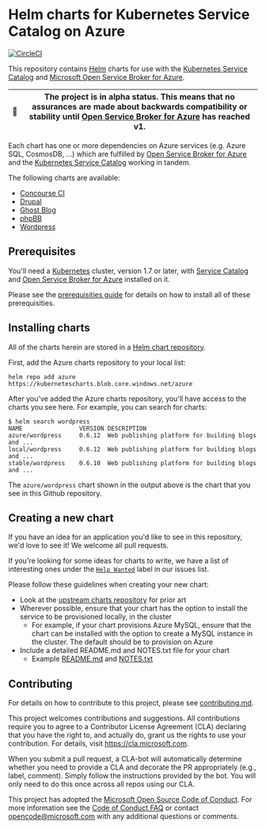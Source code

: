 # Helm charts for Kubernetes Service Catalog on Azure

[![CircleCI](https://circleci.com/gh/Azure/helm-charts.svg?style=svg&circle-token=e8c9c6863d2aac35c678888ca7346618be17aeb8)](https://circleci.com/gh/Azure/helm-charts)

This repository contains [Helm](https://helm.sh/) charts for use with the
[Kubernetes Service Catalog](https://github.com/kubernetes-incubator/service-catalog)
and
[Microsoft Open Service Broker for Azure](https://github.com/Azure/open-service-broker-azure).

| 🚨  | The project is in **alpha** status. This means that no assurances are made about backwards compatibility or stability until [Open Service Broker for Azure](https://github.com/Azure/open-service-broker-azure) has reached v1. |
|---|---|

Each chart has one or more dependencies on Azure services (e.g. Azure SQL, CosmosDB, ...)
which are fulfilled by [Open Service Broker for Azure](https://github.com/Azure/open-service-broker-azure) and
the [Kubernetes Service Catalog](https://github.com/kubernetes-incubator/service-catalog) working
in tandem.

The following charts are available:

- [Concourse CI](./concourse)
- [Drupal](./drupal)
- [Ghost Blog](./ghost)
- [phpBB](./phpbb)
- [Wordpress](./wordpress)

## Prerequisites

You'll need a [Kubernetes](https://kubernetes.io) cluster, version 1.7 or later,
with [Service Catalog](https://github.com/kubernetes-incubator/service-catalog)
and [Open Service Broker for Azure](https://github.com/Azure/open-service-broker-azure)
installed on it.

Please see the [prerequisities guide](./docs/prerequisities/README.md) for
details on how to install all of these prerequisities.

## Installing charts

All of the charts herein are stored in a
[Helm chart repository](https://github.com/kubernetes/helm/blob/master/docs/chart_repository.md).

First, add the Azure charts repository to your local list:

```console
helm repo add azure https://kubernetescharts.blob.core.windows.net/azure
```

After you've added the Azure charts repository, you'll have access to the charts you see here.
For example, you can search for charts:

```console
$ helm search wordpress
NAME            	VERSION	DESCRIPTION
azure/wordpress 	0.6.12 	Web publishing platform for building blogs and ...
local/wordpress 	0.6.12 	Web publishing platform for building blogs and ...
stable/wordpress	0.6.10 	Web publishing platform for building blogs and ...
```

The `azure/wordpress` chart shown in the output above is the chart that you see in this Github repository.

## Creating a new chart

If you have an idea for an application you'd like to see in this repository,
we'd love to see it! We welcome all pull requests.

If you're looking for some ideas for charts to write, we have a list of interesting
ones under the
[`Help Wanted`](https://github.com/Azure/helm-charts/issues?q=is%3Aissue+is%3Aopen+label%3A%22help+wanted%22)
label in our issues list.

Please follow these guidelines when creating your new chart:

- Look at the [upstream charts repository](https://github.com/kubernetes/charts) for prior art
- Wherever possible, ensure that your chart has the option to install the service to be
provisioned locally, in the cluster
    - For example, if your chart provisions Azure MySQL, ensure that the chart can be
    installed with the option to create a MySQL instance in the cluster. The default should
    be to provision on Azure
- Include a detailed README.md and NOTES.txt file for your chart
    - Example [README.md](./wordpress/README.md) and [NOTES.txt](./wordpress/templates/NOTES.txt)

## Contributing

For details on how to contribute to this project, please see [contributing.md](./docs/contributing.md).

This project welcomes contributions and suggestions. All contributions require you to agree to a
Contributor License Agreement (CLA) declaring that you have the right to, and actually do, grant us
the rights to use your contribution. For details, visit https://cla.microsoft.com.

When you submit a pull request, a CLA-bot will automatically determine whether you need to provide
a CLA and decorate the PR appropriately (e.g., label, comment). Simply follow the instructions
provided by the bot. You will only need to do this once across all repos using our CLA.

This project has adopted the [Microsoft Open Source Code of Conduct](https://opensource.microsoft.com/codeofconduct/).
For more information see the [Code of Conduct FAQ](https://opensource.microsoft.com/codeofconduct/faq/) or
contact [opencode@microsoft.com](mailto:opencode@microsoft.com) with any additional questions or comments.
